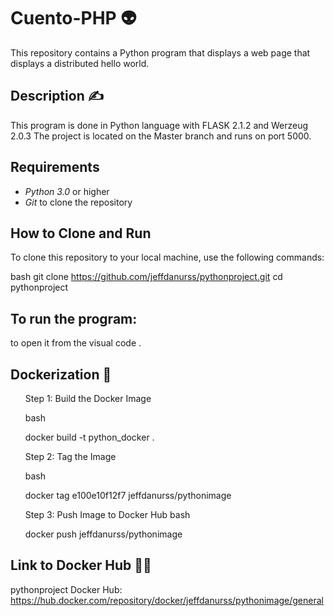 # Cuento-PHP :alien:

This repository contains a Python program that displays a web page that displays a distributed hello world.

## Description ✍

This program is done in Python language with FLASK 2.1.2 and Werzeug 2.0.3 The project is located on the Master branch and runs on port 5000.

## Requirements

- *Python 3.0* or higher
- *Git* to clone the repository

## How to Clone and Run

To clone this repository to your local machine, use the following commands:

bash
git clone https://github.com/jeffdanurss/pythonproject.git
cd pythonproject

## To run the program:
to open it from the visual
code .

## Dockerization 🐋
<ol>
  Step 1: Build the Docker Image

bash

docker build -t python_docker .


  Step 2: Tag the Image

bash

docker tag e100e10f12f7 jeffdanurss/pythonimage


  Step 3: Push Image to Docker Hub
bash

docker push jeffdanurss/pythonimage

</ol>

## Link to Docker Hub 👩‍💻

pythonproject Docker Hub: https://hub.docker.com/repository/docker/jeffdanurss/pythonimage/general
